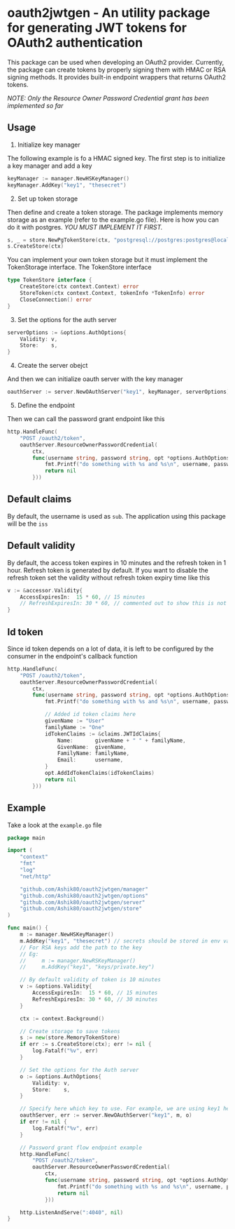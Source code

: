# oauth2jwtgen - An utility package for generating JWT tokens for OAuth2 authentication

This package can be used when developing an OAuth2 provider. Currently, the package can create tokens by properly signing them with HMAC or RSA signing methods. It provides built-in endpoint wrappers that returns OAuth2 tokens.

*NOTE: Only the Resource Owner Password Credential grant has been implemented so far*

## Usage

1. Initialize key manager

The following example is fo a HMAC signed key. The first step is to initialize a key manager and add a key

```go
keyManager := manager.NewHSKeyManager()
keyManager.AddKey("key1", "thesecret")
```

2. Set up token storage

Then define and create a token storage. The package implements memory storage as an example (refer to the example.go file). Here is how you can do it with postgres. *YOU MUST IMPLEMENT IT FIRST.*

```go
s, _ = store.NewPgTokenStore(ctx, "postgresql://postgres:postgres@localhost:5432/go_db")
s.CreateStore(ctx)
```

You can implement your own token storage but it must implement the TokenStorage interface.
The TokenStore interface

```go
type TokenStore interface {
	CreateStore(ctx context.Context) error
	StoreToken(ctx context.Context, tokenInfo *TokenInfo) error
	CloseConnection() error
}
```

3. Set the options for the auth server

```go
serverOptions := &options.AuthOptions{
    Validity: v,
    Store:    s,
}
```

4. Create the server obejct

And then we can initialize oauth server with the key manager

```go
oauthServer := server.NewOAuthServer("key1", keyManager, serverOptions)
```

5. Define the endpoint

Then we can call the password grant endpoint like this

```go
http.HandleFunc(
    "POST /oauth2/token",
    oauthServer.ResourceOwnerPasswordCredential(
        ctx,
        func(username string, password string, opt *options.AuthOptions) *server.CallbackError {
            fmt.Printf("do something with %s and %s\n", username, password)
            return nil
        }))
```

## Default claims

By default, the username is used as `sub`. The application using this package will be the `iss`

## Default validity

By default, the access token expires in 10 minutes and the refresh token in 1 hour. Refresh token is generated by default. If you want to disable the refresh token set the validity without refresh token expiry time like this

```go
v := &accessor.Validity{
    AccessExpiresIn:  15 * 60, // 15 minutes
    // RefreshExpiresIn: 30 * 60, // commented out to show this is not being used
}
```

## Id token

Since id token depends on a lot of data, it is left to be configured by the consumer in the endpoint's callback function

```go
http.HandleFunc(
    "POST /oauth2/token",
    oauthServer.ResourceOwnerPasswordCredential(
        ctx,
        func(username string, password string, opt *options.AuthOptions) *server.CallbackError {
            fmt.Printf("do something with %s and %s\n", username, password)

            // Added id token claims here
            givenName := "User"
            familyName := "One"
            idTokenClaims := &claims.JWTIdClaims{
                Name:       givenName + " " + familyName,
                GivenName:  givenName,
                FamilyName: familyName,
                Email:      username,
            }
            opt.AddIdTokenClaims(idTokenClaims)
            return nil
        }))
```

## Example

Take a look at the `example.go` file

```go
package main

import (
	"context"
	"fmt"
	"log"
	"net/http"

	"github.com/Ashik80/oauth2jwtgen/manager"
	"github.com/Ashik80/oauth2jwtgen/options"
	"github.com/Ashik80/oauth2jwtgen/server"
	"github.com/Ashik80/oauth2jwtgen/store"
)

func main() {
	m := manager.NewHSKeyManager()
	m.AddKey("key1", "thesecret") // secrets should be stored in env variables
	// For RSA keys add the path to the key
	// Eg:
	//     m := manager.NewRSKeyManager()
	//     m.AddKey("key1", "keys/private.key")

	// By default validity of token is 10 minutes
	v := &options.Validity{
		AccessExpiresIn:  15 * 60, // 15 minutes
		RefreshExpiresIn: 30 * 60, // 30 minutes
	}

	ctx := context.Background()

	// Create storage to save tokens
	s := new(store.MemoryTokenStore)
	if err := s.CreateStore(ctx); err != nil {
		log.Fatalf("%v", err)
	}

	// Set the options for the Auth server
	o := &options.AuthOptions{
		Validity: v,
		Store:    s,
	}

	// Specify here which key to use. For example, we are using key1 here
	oauthServer, err := server.NewOAuthServer("key1", m, o)
	if err != nil {
		log.Fatalf("%v", err)
	}

	// Password grant flow endpoint example
	http.HandleFunc(
		"POST /oauth2/token",
		oauthServer.ResourceOwnerPasswordCredential(
			ctx,
			func(username string, password string, opt *options.AuthOptions) *server.CallbackError {
				fmt.Printf("do something with %s and %s\n", username, password)
				return nil
			}))

	http.ListenAndServe(":4040", nil)
}
```
